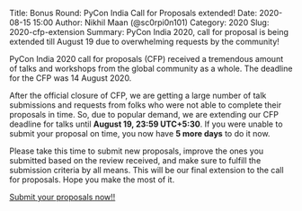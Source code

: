 Title: Bonus Round: PyCon India Call for Proposals extended!
Date: 2020-08-15 15:00
Author: Nikhil Maan (@sc0rpi0n101)
Category: 2020
Slug: 2020-cfp-extension
Summary: PyCon India 2020, call for proposal is being extended till August 19 due to overwhelming requests by the community!


PyCon India 2020 call for proposals (CFP) received a tremendous amount of talks and workshops from the global community as a whole. The deadline for the CFP was 14 August 2020.

After the official closure of CFP, we are getting a large number of talk submissions and requests from folks who were not able to complete their proposals in time. So, due to popular demand, we are extending our CFP deadline for talks until **August 19, 23:59 UTC+5:30**. If you were unable to submit your proposal on time, you now have **5 more days** to do it now. 

Please take this time to submit new proposals, improve the ones you submitted based on the review received, and make sure to fulfill the submission criteria by all means. This will be our final extension to the call for proposals. Hope you make the most of it. 

[Submit your proposals now!!](https://in.pycon.org/cfp/2020/proposals/)
